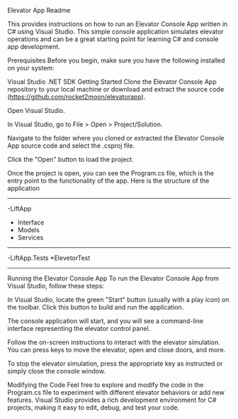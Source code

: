 Elevator App Readme

This provides instructions on how to run an Elevator Console App written in C# using Visual Studio. This simple console application simulates elevator operations and can be a great starting point for learning C# and console app development.

Prerequisites
Before you begin, make sure you have the following installed on your system:

Visual Studio
.NET SDK
Getting Started
Clone the Elevator Console App repository to your local machine or download and extract the source code (https://github.com/rocket2moon/elevatorapp).

Open Visual Studio.

In Visual Studio, go to File > Open > Project/Solution.

Navigate to the folder where you cloned or extracted the Elevator Console App source code and select the .csproj file.

Click the "Open" button to load the project.

Once the project is open, you can see the Program.cs file, which is the entry point to the functionality of the app.
Here is the structure of the application


---------------------------------------------------------------------------------------------------------------------
-LiftApp
  * Interface
  * Models
  * Services

-----------------------------------------------------------------------------------------------------------------------
-LiftApp.Tests
  *ElevetorTest

-----------------------------------------------------------------------------------------------------------------------


Running the Elevator Console App
To run the Elevator Console App from Visual Studio, follow these steps:

In Visual Studio, locate the green "Start" button (usually with a play icon) on the toolbar. Click this button to build and run the application.

The console application will start, and you will see a command-line interface representing the elevator control panel.

Follow the on-screen instructions to interact with the elevator simulation. You can press keys to move the elevator, open and close doors, and more.

To stop the elevator simulation, press the appropriate key as instructed or simply close the console window.

Modifying the Code
Feel free to explore and modify the code in the Program.cs file to experiment with different elevator behaviors or add new features. Visual Studio provides a rich development environment for C# projects, making it easy to edit, debug, and test your code.
